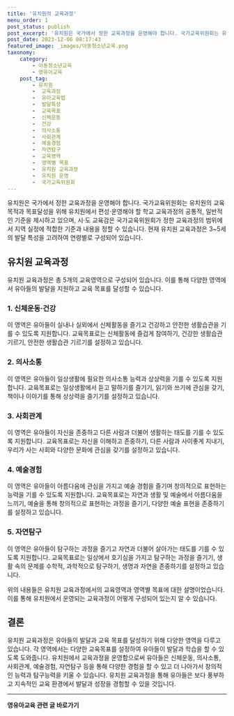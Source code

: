 ```yaml
---
title: '유치원의 교육과정'
menu_order: 1
post_status: publish
post_excerpt: '유치원은 국가에서 정한 교육과정을 운영해야 합니다. 국가교육위원회는 유치원의 교육목적과 목표달성을 위해 유치원에서 편성 운영해야 할 학교 교육과정의 공통적, 일반적인 기준을 제시하고 있으며, 시 도 교육감은 국가교육위원회가 정한 교육과정의 범위에서 지역 실정에 적합한 기준과 내용을 정할 수 있습니다. 현재 유치원 교육과정은 3 5세의 발달 특성을 고려하여 연령별로 구성되어 있습니다.'
post_date: 2023-12-06 08:17:43
featured_image: _images/아동청소년교육.png
taxonomy:
    category:
        - 아동청소년교육
        - 영유아교육
    post_tag:
        - 유치원
        -  교육과정
        -  유아교육법
        -  발달특성
        -  교육목표
        -  신체운동
        -  건강
        -  의사소통
        -  사회관계
        -  예술경험
        -  자연탐구
        -  교육영역
        -  영역별 목표
        -  유치원 교육과정
        -  유치원 운영
        -  국가교육위원회
---
```



유치원은 국가에서 정한 교육과정을 운영해야 합니다. 국가교육위원회는 유치원의 교육목적과 목표달성을 위해 유치원에서 편성·운영해야 할 학교 교육과정의 공통적, 일반적인 기준을 제시하고 있으며, 시·도 교육감은 국가교육위원회가 정한 교육과정의 범위에서 지역 실정에 적합한 기준과 내용을 정할 수 있습니다. 현재 유치원 교육과정은 3~5세의 발달 특성을 고려하여 연령별로 구성되어 있습니다.

## 유치원 교육과정

유치원 교육과정은 총 5개의 교육영역으로 구성되어 있습니다. 이를 통해 다양한 영역에서 유아들의 발달을 지원하고 교육 목표를 달성할 수 있습니다.

### 1. 신체운동·건강

이 영역은 유아들이 실내나 실외에서 신체활동을 즐기고 건강하고 안전한 생활습관을 기를 수 있도록 지원합니다. 교육목표로는 신체활동에 즐겁게 참여하기, 건강한 생활습관 기르기, 안전한 생활습관 기르기를 설정하고 있습니다.

### 2. 의사소통

이 영역은 유아들이 일상생활에 필요한 의사소통 능력과 상상력을 기를 수 있도록 지원합니다. 교육목표로는 일상생활에서 듣고 말하기를 즐기기, 읽기와 쓰기에 관심을 갖기, 책이나 이야기를 통해 상상력을 즐기기를 설정하고 있습니다.

### 3. 사회관계

이 영역은 유아들이 자신을 존중하고 다른 사람과 더불어 생활하는 태도를 기를 수 있도록 지원합니다. 교육목표로는 자신을 이해하고 존중하기, 다른 사람과 사이좋게 지내기, 우리가 사는 사회와 다양한 문화에 관심을 갖기를 설정하고 있습니다.

### 4. 예술경험

이 영역은 유아들이 아름다움에 관심을 가지고 예술 경험을 즐기며 창의적으로 표현하는 능력을 기를 수 있도록 지원합니다. 교육목표로는 자연과 생활 및 예술에서 아름다움을 느끼기, 예술을 통해 창의적으로 표현하는 과정을 즐기기, 다양한 예술 표현을 존중하기를 설정하고 있습니다.

### 5. 자연탐구

이 영역은 유아들이 탐구하는 과정을 즐기고 자연과 더불어 살아가는 태도를 기를 수 있도록 지원합니다. 교육목표로는 일상에서 호기심을 가지고 탐구하는 과정을 즐기기, 생활 속의 문제를 수학적, 과학적으로 탐구하기, 생명과 자연을 존중하기를 설정하고 있습니다.

위의 내용들은 유치원 교육과정에서의 교육영역과 영역별 목표에 대한 설명이었습니다. 이를 통해 유치원에서 운영되는 교육과정이 어떻게 구성되어 있는지 알 수 있습니다.

## 결론

유치원 교육과정은 유아들의 발달과 교육 목표를 달성하기 위해 다양한 영역을 다루고 있습니다. 각 영역에서는 다양한 교육목표를 설정하여 유아들이 발달과 학습을 할 수 있도록 도와줍니다. 유치원에서 교육과정을 운영함으로써 유아들은 신체운동, 의사소통, 사회관계, 예술경험, 자연탐구 등을 통해 다양한 경험을 할 수 있고 더 나아가서 창의적인 능력과 탐구능력을 키울 수 있습니다. 유치원 교육과정을 통해 유아들은 보다 풍부하고 지속적인 교육 환경에서 발달과 성장을 경험할 수 있을 것입니다.
<!-- wp:separator -->
<hr class="wp-block-separator has-alpha-channel-opacity"/>
<!-- /wp:separator -->

<!-- wp:group {"backgroundColor":"base","layout":{"type":"constrained"}} -->
<div class="wp-block-group has-base-background-color has-background"><!-- wp:paragraph {"align":"center","fontSize":"medium"} -->
<p class="has-text-align-center has-large-font-size"><strong>영유아교육 관련 글 바로가기</strong></p>
<!-- /wp:paragraph -->


<!-- wp:latest-posts
{"categories":[{"id":30914,"count":19,"description":"","link":"https://uknowlaw.com/category/%ec%98%81%ec%9c%a0%ec%95%84%ea%b5%90%ec%9c%a1/","name":"영유아교육","slug":"영유아교육","taxonomy":"category","parent":0,"meta":[],"_links":{"self":[{"href":"https://uknowlaw.com/wp-json/wp/v2/categories/30914"}],"collection":[{"href":"https://uknowlaw.com/wp-json/wp/v2/categories"}],"about":[{"href":"https://uknowlaw.com/wp-json/wp/v2/taxonomies/category"}],"wp:post_type":[{"href":"https://uknowlaw.com/wp-json/wp/v2/posts?categories=30914"}],"curies":[{"name":"wp","href":"https://api.w.org/{rel}","templated":true}]}}],"postsToShow":100,"excerptLength":28,"postLayout":"grid","columns":2,"featuredImageAlign":"left","featuredImageSizeSlug":"large","fontSize":"small"} /--></div>
<!-- /wp:group -->